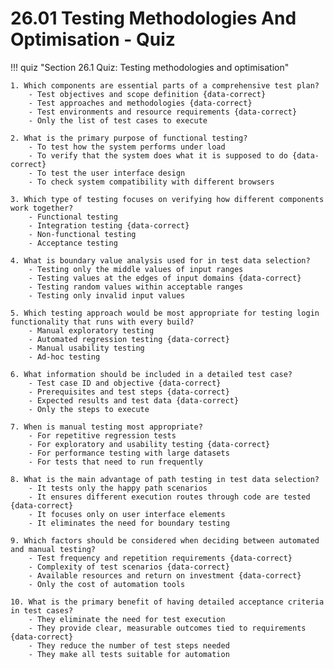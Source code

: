# 26.01 Testing Methodologies And Optimisation - Quiz

!!! quiz "Section 26.1 Quiz: Testing methodologies and optimisation"

    1. Which components are essential parts of a comprehensive test plan?
        - Test objectives and scope definition {data-correct}
        - Test approaches and methodologies {data-correct}
        - Test environments and resource requirements {data-correct}
        - Only the list of test cases to execute

    2. What is the primary purpose of functional testing?
        - To test how the system performs under load
        - To verify that the system does what it is supposed to do {data-correct}
        - To test the user interface design
        - To check system compatibility with different browsers

    3. Which type of testing focuses on verifying how different components work together?
        - Functional testing
        - Integration testing {data-correct}
        - Non-functional testing
        - Acceptance testing

    4. What is boundary value analysis used for in test data selection?
        - Testing only the middle values of input ranges
        - Testing values at the edges of input domains {data-correct}
        - Testing random values within acceptable ranges
        - Testing only invalid input values

    5. Which testing approach would be most appropriate for testing login functionality that runs with every build?
        - Manual exploratory testing
        - Automated regression testing {data-correct}
        - Manual usability testing
        - Ad-hoc testing

    6. What information should be included in a detailed test case?
        - Test case ID and objective {data-correct}
        - Prerequisites and test steps {data-correct}
        - Expected results and test data {data-correct}
        - Only the steps to execute

    7. When is manual testing most appropriate?
        - For repetitive regression tests
        - For exploratory and usability testing {data-correct}
        - For performance testing with large datasets
        - For tests that need to run frequently

    8. What is the main advantage of path testing in test data selection?
        - It tests only the happy path scenarios
        - It ensures different execution routes through code are tested {data-correct}
        - It focuses only on user interface elements
        - It eliminates the need for boundary testing

    9. Which factors should be considered when deciding between automated and manual testing?
        - Test frequency and repetition requirements {data-correct}
        - Complexity of test scenarios {data-correct}
        - Available resources and return on investment {data-correct}
        - Only the cost of automation tools

    10. What is the primary benefit of having detailed acceptance criteria in test cases?
        - They eliminate the need for test execution
        - They provide clear, measurable outcomes tied to requirements {data-correct}
        - They reduce the number of test steps needed
        - They make all tests suitable for automation
